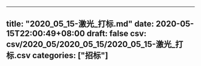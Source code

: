 
---
title: "2020_05_15-激光_打标.md"
date: 2020-05-15T22:00:49+08:00
draft: false
csv: csv/2020_05/2020_05_15/2020_05_15-激光_打标.csv
categories: ["招标"]
---
